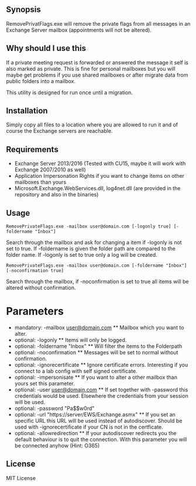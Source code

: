 ## Synopsis

RemovePrivatFlags.exe will remove the private flags from all messages in an Exchange Server mailbox (appointments will not be altered).

## Why should I use this

If a private meeting request is forwarded or answered the message it self is also marked as private. This is fine for personal
mailboxes but you will maybe get problems if you use shared mailboxes or after migrate data from public folders into a mailbox.

This utility is designed for run once until a migration.

## Installation

Simply copy all files to a location where you are allowed to run it and of course the Exchange servers are reachable.

## Requirements
* Exchange Server 2013/2016 (Tested with CU15, maybe it will work with Exchange 2007/2010 as well)
* Application Impersonation Rights if you want to change items on other mailboxes than yours
* Microsoft.Exchange.WebServices.dll, log4net.dll (are provided in the repository and also in the binaries)

## Usage
```
RemovePrivateFlags.exe -mailbox user@domain.com [-logonly true] [-foldername "Inbox"]
```

Search through the mailbox and ask for changing a item if -logonly is not set to true. If -foldername is given the folder path are compared to the folder name.
If -logonly is set to true only a log will be created.


```
RemovePrivateFlags.exe -mailbox user@domain.com [-foldername "Inbox"] [-noconfirmation true]
```

Search through the mailbox, if -noconfirmation is set to true all items will be altered without confirmation.

# Parameters
* mandatory: -mailbox user@domain.com
** Mailbox which you want to alter.
* optional: -logonly 
** Items will only be logged.
* optional: -foldername "Inbox"
** Will filter the items to the Folderpath
* optional: -noconfirmation
** Messages will be set to normal without confirmation.
* optional: -ignorecertificate
** Ignore certificate errors. Interesting if you connect to a lab config with self signed certificate.
* optional: -impersonisate
** If you want to alter a other mailbox than yours set this parameter.
* optional: -user user@domain.com
** If set together with -password this credentials would be used. Elsewhere the credentials from your session will be used.
* optional: -password "Pa$$w0rd"
* optional: -url "https://server/EWS/Exchange.asmx"
** If you set an specific URL this URL will be used instead of autodiscover. Should be used with -ignorecertificate if your CN is not in the certficate.
* optional: -allowredirection
** If your autodiscover redirects you the default behaviour is to quit the connection. With this parameter you will be connected anyhow (Hint: O365)



## License

MIT License
